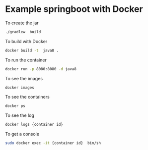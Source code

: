 # Example springboot with Docker


To create the jar

```bash
./gradlew  build
```
To build  with Docker

```bash
docker build -t  java8 .
```

To run the container

```bash
docker run -p 8080:8080 -d java8
```

To see the images

```bash
docker images
```

To see the containers 

```bash
docker ps
```

To see the log

```bash
docker logs {container id}
```


To get a console

```bash
sudo docker exec -it {container id}  bin/sh
```